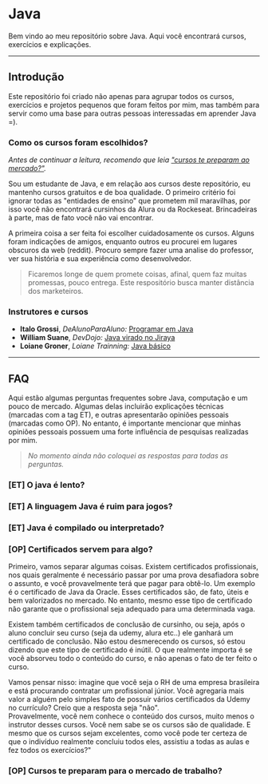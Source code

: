 # Java
Bem vindo ao meu repositório sobre Java. Aqui você encontrará cursos, exercícios e explicações.

______________

## Introdução
Este repositório foi criado não apenas para agrupar todos os cursos, exercícios e projetos pequenos que foram feitos por mim, mas também para servir como uma base para outras pessoas interessadas em aprender Java =).

### Como os cursos foram escolhidos?
_Antes de continuar a leitura, recomendo que leia <a href="https://github.com/FireguiQueen/Java/tree/main#op-certificados-servem-para-algo">"cursos te preparam ao mercado?"</a>._ 

Sou um estudante de Java, e em relação aos cursos deste repositório, eu mantenho cursos gratuitos e de boa qualidade. 
O primeiro critério foi ignorar todas as "entidades de ensino" que prometem mil maravilhas, por isso você não encontrará cursinhos da Alura ou da Rockeseat. Brincadeiras à parte, mas de fato você não vai encontrar.

A primeira coisa a ser feita foi escolher cuidadosamente os cursos. Alguns foram indicações de amigos, enquanto outros eu procurei em lugares obscuros da web (reddit). Procuro sempre fazer uma analise do professor, ver sua história e sua experiência como desenvolvedor. 
> Ficaremos longe de quem promete coisas, afinal, quem faz muitas promessas, pouco entrega. Este respositório busca manter distância dos marketeiros.  

### Instrutores e cursos 
- __Italo Grossi__, _DeAlunoParaAluno:_ <a href="https://www.youtube.com/playlist?list=PLa75BYTPDNKZLzk3xG-gSXSU_AAq5RP4g"> Programar em Java </a> 
- __William Suane__, _DevDojo:_ <a href="https://www.youtube.com/playlist?list=PL62G310vn6nFIsOCC0H-C2infYgwm8SWW"> Java virado no Jiraya </a>
- __Loiane Groner__, _Loiane Trainning:_ <a href="https://loiane.training/curso/java-basico"> Java básico </a>
  
___________________________

## FAQ 
Aqui estão algumas perguntas frequentes sobre Java, computação e um pouco de mercado. Algumas delas incluirão explicações técnicas (marcadas com a tag ET), e outras apresentarão opiniões pessoais (marcadas como OP). No entanto, é importante mencionar que minhas opiniões pessoais possuem uma forte influência de pesquisas realizadas por mim.

> _No momento ainda não coloquei as respostas para todas as perguntas._

### [ET] O java é lento? 


### [ET] A linguagem Java é ruim para jogos?


### [ET] Java é compilado ou interpretado?


### [OP] Certificados servem para algo? 
Primeiro, vamos separar algumas coisas. Existem certificados profissionais, nos quais geralmente é necessário passar por uma prova desafiadora sobre o assunto, e você provavelmente terá que pagar para obtê-lo. Um exemplo é o certificado de Java da Oracle. Esses certificados são, de fato, úteis e bem valorizados no mercado. No entanto, mesmo esse tipo de certificado não garante que o profissional seja adequado para uma determinada vaga.

Existem também certificados de conclusão de cursinho, ou seja, após o aluno concluir seu curso (seja da udemy, alura etc..) ele ganhará um certificado de conclusão. Não estou desmerecendo os cursos, só estou dizendo que este tipo de certificado é inútil. O que realmente importa é se você absorveu todo o conteúdo do curso, e não apenas o fato de ter feito o curso.

Vamos pensar nisso: imagine que você seja o RH de uma empresa brasileira e está procurando contratar um profissional júnior. Você agregaria mais valor a alguém pelo simples fato de possuir vários certificados da Udemy no currículo? Creio que a resposta seja "não". </br>
Provavelmente, você nem conhece o conteúdo dos cursos, muito menos o instrutor desses cursos. Você nem sabe se os cursos são de qualidade. E mesmo que os cursos sejam excelentes, como você pode ter certeza de que o indivíduo realmente concluiu todos eles, assistiu a todas as aulas e fez todos os exercícios?"


### [OP] Cursos te preparam para o mercado de trabalho? 

